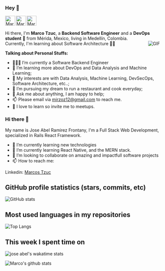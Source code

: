 ### Hey 👋

<a href="https://www.linkedin.com/in/metm/">
  <img align="left" alt="Marco's LinkdeIn" width="32px" src="https://cdn.jsdelivr.net/npm/simple-icons@v3/icons/linkedin.svg" />
</a>
<a href="https://www.instagram.com/mirzoz/">
  <img align="left" alt="Marco's Instagram" width="32px" src="https://cdn.jsdelivr.net/npm/simple-icons@v3/icons/instagram.svg" />
</a>
<a href="https://www.facebook.com/mirzoz">
  <img align="left" alt="Marco's Instagram" width="32px" src="https://cdn.jsdelivr.net/npm/simple-icons@v3/icons/facebook.svg" />
</a>

<br />
<br />

Hi there, I'm **Marco Tzuc**, a **Backend Software Engineer** and a **DevOps student** 🚀 from Mérida, Mexico, living in Medellín, Colombia.
<br />
Currently, I'm learning about Software Architecture 🙍🏽‍
  <img align="right" alt="GIF" src="https://i.pinimg.com/originals/e4/26/70/e426702edf874b181aced1e2fa5c6cde.gif" />

**Talking about Personal Stuffs:**

- 👨🏽‍💻 I’m currently a Software Backend Engineer
- 🌱 I’m learning more about DevOps and Data Analysis and Machine Learning; 
- 🤔 My interests are with Data Analysis, Machine Learning, DevSecOps, Software Architecture, etc..;
- 💼 I’m pursuing my dream to run a restaurant and cook everyday;
- 💬 Ask me about anything, I am happy to help;
- 📫 Please email via mirzoz12@gmail.com to reach me.
- 📝 I love to learn so invite me to meetups.


### Hi there 👋

My name is Jose Abel Ramirez Frontany, I'm a Full Stack Web Development, specialized in Rails React Framework.

- 🔭 I’m currently learning new technologies
- 🌱 I’m currently learning React Native, and the MERN stack.
- 👯 I’m looking to collaborate on amazing and impactfull software projects
- 📫 How to reach me:

Linkedin: [Marcos Tzuc](https://www.linkedin.com/in/metm/)

## GitHub profile statistics (stars, commits, etc)

![GitHub stats](https://github-readme-stats.vercel.app/api?username=mirzoz&show_icons=true&theme=tokyonight)

## Most used languages in my repositories

![Top Langs](https://github-readme-stats.vercel.app/api/top-langs/?username=mirzoz&theme=tokyonight)

## This week I spent time on

<!--START_SECTION:waka-->

![jose abel's wakatime stats](https://github-readme-stats.vercel.app/api/wakatime?username=mirzoz)

<!--END_SECTION:waka-->


![Marco's github stats](https://github-readme-stats.vercel.app/api?username=mirzoz&show_icons=true&hide_border=true)

